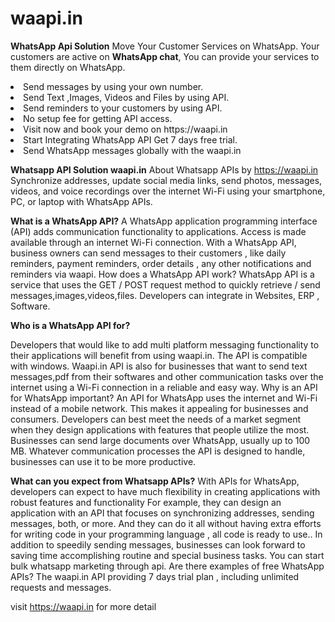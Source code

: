 # waapi.in

**WhatsApp Api Solution**
Move Your Customer Services on WhatsApp.
Your customers are active on **WhatsApp chat**, You can provide your services to them directly on WhatsApp.

<li>Send messages by using your own number.
<li>Send Text ,Images, Videos and Files by using API.
<li>Send reminders to your customers by using API.
<li>No setup fee for getting API access.
<li>Visit now and book your demo on https://waapi.in 
<li>Start Integrating WhatsApp API Get 7 days free trial.
<li>Send WhatsApp messages globally with the waapi.in</li>


**Whatsapp API Solution waapi.in**
About Whatsapp APIs by https://waapi.in
Synchronize addresses, update social media links, send photos, messages, videos, and voice recordings over the internet Wi-Fi using your smartphone, PC, or laptop with WhatsApp APIs.

**What is a WhatsApp API?**
A WhatsApp application programming interface (API) adds communication functionality to applications. Access is made available through an internet Wi-Fi connection. With a WhatsApp API, business owners can send messages to their customers , like daily reminders, payment reminders, order details , any other notifications and reminders via waapi.
How does a WhatsApp API work?
WhatsApp API is a service that uses the GET / POST  request method to quickly retrieve / send  messages,images,videos,files. Developers can integrate in Websites, ERP , Software.

**Who is a WhatsApp API for?**

Developers that would like to add multi platform messaging functionality to their applications will benefit from using waapi.in. The API is compatible with windows.
Waapi.in API is also for businesses that want to send text messages,pdf from their softwares and other communication tasks over the internet using a Wi-Fi connection in a reliable and easy way.
Why is an API for WhatsApp important?
An API for WhatsApp uses the internet and Wi-Fi instead of a mobile network. This makes it appealing for businesses and consumers. Developers can best meet the needs of a market segment when they design applications with features that people utilize the most.
Businesses can send large documents over WhatsApp, usually up to 100 MB. Whatever communication processes the API is designed to handle, businesses can use it to be more productive.

**What can you expect from Whatsapp APIs?**
With APIs for WhatsApp, developers can expect to have much flexibility in creating applications with robust features and functionality For example, they can design an application with an API that focuses on synchronizing addresses, sending messages, both, or more. And they can do it all without having extra efforts for writing code in your programming language , all code is ready to use..
In addition to speedily sending messages, businesses can look forward to saving time accomplishing routine and special business tasks. 
You can start bulk whatsapp marketing through api.
Are there examples of free WhatsApp APIs?
The waapi.in API providing 7 days trial plan , including unlimited requests and messages.
 
visit https://waapi.in for more detail

